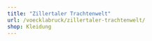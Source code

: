 ```yaml
---
title: "Zillertaler Trachtenwelt"
url: /voecklabruck/zillertaler-trachtenwelt/
shop: Kleidung
---
```


